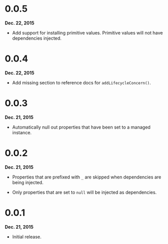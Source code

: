 # 0.0.5

**Dec. 22, 2015**

- Add support for installing primitive values. Primitive values will not have dependencies injected.


# 0.0.4

**Dec. 22, 2015**

- Add missing section to reference docs for `addLifecycleConcern()`.


# 0.0.3

**Dec. 21, 2015**

- Automatically null out properties that have been set to a managed instance.


# 0.0.2

**Dec. 21, 2015**

- Properties that are prefixed with `_` are skipped when dependencies are being
  injected.

- Only properties that are set to `null` will be injected as dependencies.


# 0.0.1

**Dec. 21, 2015**

- Initial release.